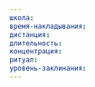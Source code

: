 ```yaml
---
школа: 
время-накладывания: 
дистанция: 
длительность: 
концентрация: 
ритуал: 
уровень-заклинания:
---
```

